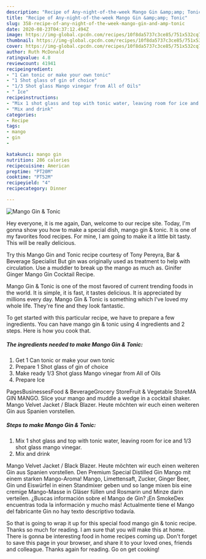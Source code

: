 ```yaml
---
description: "Recipe of Any-night-of-the-week Mango Gin &amp;amp; Tonic"
title: "Recipe of Any-night-of-the-week Mango Gin &amp;amp; Tonic"
slug: 358-recipe-of-any-night-of-the-week-mango-gin-and-amp-tonic
date: 2020-08-23T04:37:12.494Z
image: https://img-global.cpcdn.com/recipes/10f8da5737c3ce85/751x532cq70/mango-gin-tonic-recipe-main-photo.jpg
thumbnail: https://img-global.cpcdn.com/recipes/10f8da5737c3ce85/751x532cq70/mango-gin-tonic-recipe-main-photo.jpg
cover: https://img-global.cpcdn.com/recipes/10f8da5737c3ce85/751x532cq70/mango-gin-tonic-recipe-main-photo.jpg
author: Ruth McDonald
ratingvalue: 4.8
reviewcount: 41941
recipeingredient:
- "1 Can tonic or make your own tonic"
- "1 Shot glass of gin of choice"
- "1/3 Shot glass Mango vinegar from All of Oils"
- " Ice"
recipeinstructions:
- "Mix 1 shot glass and top with tonic water, leaving room for ice and 1/3 shot glass mango vinegar."
- "Mix and drink"
categories:
- Recipe
tags:
- mango
- gin
- 

katakunci: mango gin  
nutrition: 286 calories
recipecuisine: American
preptime: "PT20M"
cooktime: "PT52M"
recipeyield: "4"
recipecategory: Dinner

---
```



![Mango Gin &amp; Tonic](https://img-global.cpcdn.com/recipes/10f8da5737c3ce85/751x532cq70/mango-gin-tonic-recipe-main-photo.jpg)

Hey everyone, it is me again, Dan, welcome to our recipe site. Today, I'm gonna show you how to make a special dish, mango gin &amp; tonic. It is one of my favorites food recipes. For mine, I am going to make it a little bit tasty. This will be really delicious.

Try this Mango Gin and Tonic recipe courtesy of Tony Pereyra, Bar &amp; Beverage Specialist But gin was originally used as treatment to help with circulation. Use a muddler to break up the mango as much as. Ginifer Ginger Mango Gin Cocktail Recipe.

Mango Gin &amp; Tonic is one of the most favored of current trending foods in the world. It is simple, it is fast, it tastes delicious. It is appreciated by millions every day. Mango Gin &amp; Tonic is something which I've loved my whole life. They're fine and they look fantastic.


To get started with this particular recipe, we have to prepare a few ingredients. You can have mango gin &amp; tonic using 4 ingredients and 2 steps. Here is how you cook that.

<!--inarticleads1-->

##### The ingredients needed to make Mango Gin &amp; Tonic:

1. Get 1 Can tonic or make your own tonic
1. Prepare 1 Shot glass of gin of choice
1. Make ready 1/3 Shot glass Mango vinegar from All of Oils
1. Prepare  Ice


PagesBusinessesFood &amp; BeverageGrocery StoreFruit &amp; Vegetable StoreMA GIN MANGO. Slice your mango and muddle a wedge in a cocktail shaker. Mango Velvet Jacket / Black Blazer. Heute möchten wir euch einen weiteren Gin aus Spanien vorstellen. 

<!--inarticleads2-->

##### Steps to make Mango Gin &amp; Tonic:

1. Mix 1 shot glass and top with tonic water, leaving room for ice and 1/3 shot glass mango vinegar.
1. Mix and drink


Mango Velvet Jacket / Black Blazer. Heute möchten wir euch einen weiteren Gin aus Spanien vorstellen. Den Premium Special Distilled Gin Mango mit einem starken Mango-Aroma! Mango, Limettensaft, Zucker, Ginger Beer, Gin und Eiswürfel in einen Standmixer geben und so lange mixen bis eine cremige Mango-Masse in Gläser füllen und Rosmarin und Minze darin verteilen. ¿Buscas información sobre el Mango de Gin? ¡En SmokeDex encuentras toda la información y mucho más! Actualmente tiene el Mango del fabricante Gin no hay texto descriptivo todavía. 

So that is going to wrap it up for this special food mango gin &amp; tonic recipe. Thanks so much for reading. I am sure that you will make this at home. There is gonna be interesting food in home recipes coming up. Don't forget to save this page in your browser, and share it to your loved ones, friends and colleague. Thanks again for reading. Go on get cooking!
